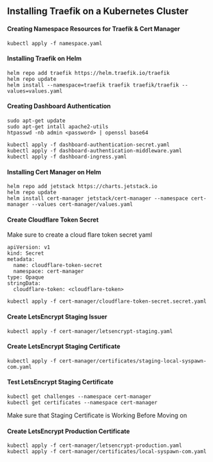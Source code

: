 ## Installing Traefik on a Kubernetes Cluster

#### Creating Namespace Resources for Traefik & Cert Manager
```
kubectl apply -f namespace.yaml
```

#### Installing Traefik on Helm
```
helm repo add traefik https://helm.traefik.io/traefik
helm repo update
helm install --namespace=traefik traefik traefik/traefik --values=values.yaml
```

#### Creating Dashboard Authentication
```
sudo apt-get update
sudo apt-get intall apache2-utils
htpasswd -nb admin <password> | openssl base64

kubectl apply -f dashboard-authentication-secret.yaml
kubectl apply -f dashboard-authentication-middleware.yaml
kubectl apply -f dashboard-ingress.yaml
```

#### Installing Cert Manager on Helm
```
helm repo add jetstack https://charts.jetstack.io
helm repo update
helm install cert-manager jetstack/cert-manager --namespace cert-manager --values cert-manager/values.yaml
```

#### Create Cloudflare Token Secret

Make sure to create a cloud flare token secret yaml
```
apiVersion: v1
kind: Secret
metadata:
  name: cloudflare-token-secret
  namespace: cert-manager
type: Opaque
stringData:
  cloudflare-token: <cloudflare-token>
```

```
kubectl apply -f cert-manager/cloudflare-token-secret.secret.yaml
```

#### Create LetsEncrypt Staging Issuer
```
kubectl apply -f cert-manager/letsencrypt-staging.yaml
```

#### Create LetsEncrypt Staging Certificate
```
kubectl apply -f cert-manager/certificates/staging-local-syspawn-com.yaml
```

#### Test LetsEncrypt Staging Certificate
```
kubectl get challenges --namespace cert-manager
kubectl get certificates --namespace cert-manager
```

Make sure that Staging Certificate is Working Before Moving on

#### Create LetsEncrypt Production Certificate
```
kubectl apply -f cert-manager/letsencrypt-production.yaml
kubectl apply -f cert-manager/certificates/local-syspawn-com.yaml
```
